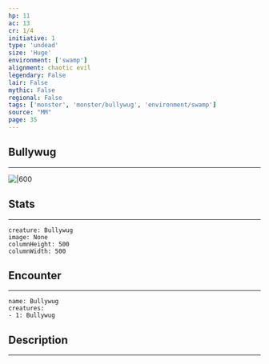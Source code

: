 ```yaml
---
hp: 11
ac: 13
cr: 1/4
initiative: 1
type: 'undead'    
size: 'Huge'
environment: ['swamp']
alignment: chaotic evil
legendary: False
lair: False
mythic: False
regional: False
tags: ['monster', 'monster/bullywug', 'environment/swamp']
source: "MM"
page: 35
---
```


## Bullywug
---

![|600](D:/Program%20Files/5e.tools/img/bestiary/MM/Bullywug.jpg)

## Stats
---

```statblock
creature: Bullywug
image: None
columnHeight: 500
columnWidth: 500
```

## Encounter
---

```encounter-table
name: Bullywug
creatures:
- 1: Bullywug
```

## Description
---




